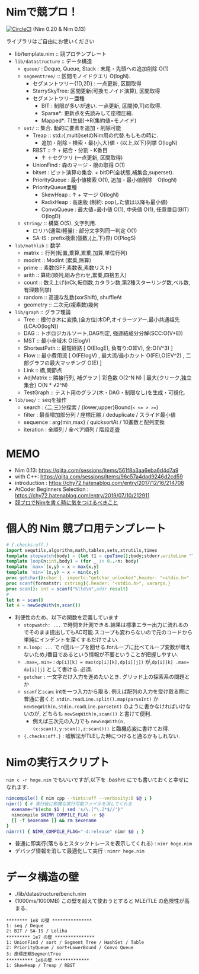 
# Nimで競プロ！

[![CircleCI](https://circleci.com/gh/Muratam/yukicoder-nim/tree/master.svg?style=svg)](https://circleci.com/gh/Muratam/yukicoder-nim/tree/master) (Nim 0.20 & Nim 0.13)

ライブラリはご自由にお使いください
- lib/template.nim :: 競プロテンプレート
- `lib/datastructure` :: データ構造
  - `queue/` : Deque, Queue, Stack : 末尾・先頭への追加削除 O(1)
  - `segmenttree/` :: 区間モノイドクエリ O(logN).
    - セグメントツリー{1D,2D} : 一点更新, 区間取得
    - StarrySkyTree: 区間更新(可換モノイド演算), 区間取得
    - セグメントツリー亜種
      - BIT : 制限が多いが速い. 一点更新, 区間[**0**,T]の取得.
      - Sparse*: 更新点を先読みして座標圧縮.
      - Mapped*: T(生値)->R(集約値=モノイド)
  - `set/` :: 集合. 動的に要素を追加・削除可能
    - Treap :: std::{,multi}setのNim用の代替.もしもの時に.
      - 追加・削除・検索・最{小,大}値・{以上,以下}列挙 O(logN)
    - RBST :: ↑ + 結合・分割・K番目
      - ↑ ＋セグツリ (一点更新, 区間取得)
    - UnionFind : 森のマージ・根の取得 O(1)
    - bitset : ビット演算の集合. + bitDP(全状態,補集合,superset).
    - PriorityQueue : 最小値検索 O(1), 追加・最小値削除　O(logN)
    - PriorityQueue亜種
      - SkewHeap : ↑ + マージ O(logN)
      - RadixHeap : 高速版 (制約: popした値は以降も最小値)
      - ConvoQueue : 最大値+最小値 O(1), 中央値 O(1), 任意番目(BIT) O(logD)
  - `string/` :: 構築 O(S). 文字列用.
    - ロリハ(通常/軽量) : 部分文字列同一判定 O(1)
    - SA-IS : prefix検索(個数,{上,下}界) O(PlogS)
- `lib/mathlib` :: 数学
  - matrix :: 行列(転置,乗算,累乗,加算,単位行列)
  - modint :: ModInt (累乗,除算)
  - prime :: 素数(SFF,素数表,素数リスト)
  - arith :: 算術(順列,組み合わせ,累乗,四捨五入)
  - count :: 数え上げ(nCk,転倒数,カタラン数,第2種スターリング数,ベル数,有理数列挙)
  - random :: 高速な乱数(xorShift), shuffleAt
  - geometry :: 二次元(複素数)幾何
- `lib/graph` :: グラフ理論
  - Tree :: 根付き木に変換,(全方位)木DP,オイラーツアー,最小共通祖先(LCA:O(logN))
  - DAG :: トポロジカルソート,DAG判定, 強連結成分分解(SCC:O(V+E))
  - MST :: 最小全域木 O(ElogV)
  - ShortestPath :: 最短経路 [ O(ElogE), 負有り:O(EV), 全:O(V^3) ]
  - Flow :: 最小費用流 [ O(FElogV) , 最大流/最小カット O(FE),O(EV^2) , 二部グラフの最大マッチング O(E) ]
  - Link :: 橋,関節点
  - AdjMatrix :: 隣接行列, 補グラフ | 彩色数 O(2^N N) | 最大{クリーク,独立集合} O(N * √2^N)
  - TestGraph :: テスト用のグラフ(木・DAG・制限なし)を生成・可視化.
- `lib/seq/` :: seqを操作
  - search : {二,三}分探索 / {lower,upper}Bound(`< <= > >=`)
  - filter : 最長増加部分列 / 座標圧縮 / deduplicate / スライド最小値
  - sequence : arg{min,max} / quicksortAt / 10進数と配列変換
  - iteration : 全順列 / 全ペア順列 / 階段走査

# MEMO
- Nim 0.13: https://qiita.com/sessions/items/561f8a3aa6eba6d4d7a9
- with C++: https://qiita.com/sessions/items/96c57a4dad9246d2cd59
- introduction : https://chy72.hatenablog.com/entry/2017/12/16/214708
- AtCoder Beginners Selection : https://chy72.hatenablog.com/entry/2019/07/10/212911
- [競プロでNimを書く時に気をつけるべきこと](./memo.md)

# 個人的 Nim 競プロ用テンプレート
```nim
# {.checks:off.}
import sequtils,algorithm,math,tables,sets,strutils,times
template stopwatch(body) = (let t1 = cpuTime();body;stderr.writeLine "TIME:",(cpuTime() - t1) * 1000,"ms")
template loop(n:int,body) = (for _ in 0..<n: body)
template `max=`(x,y) = x = max(x,y)
template `min=`(x,y) = x = min(x,y)
proc getchar():char {. importc:"getchar_unlocked",header: "<stdio.h>" ,discardable.}
proc scanf(formatstr: cstring){.header: "<stdio.h>", varargs.}
proc scan(): int = scanf("%lld\n",addr result)
#
let n = scan()
let A = newSeqWith(n,scan())
```
- 利便性のため、以下の関数を定義しています
  - `stopwatch: ...` で時間を計測できる.結果は標準エラー出力に流れるのでそのまま提出してもAC可能.スコープも変わらないので元のコードから単純にインデントを深くするだけでよい.
  - `n.loop: ...` で n回ループを回せる.forループに比べてループ変数が増えないため,i番目であるという情報が不要ということが把握しやすい.
  - `.max=`,`.min=` : `dp[i][k] = max(dp[i][k],dp[i][j])` が,`dp[i][k] .max= dp[i][j]` として書ける. 必須.
  - `getchar` : 一文字だけ入力を進めたいとき. グリッド上の探索系の問題とか
  - `scanf`と`scan`: intを一つ入力から取る. 例えば配列の入力を受け取る際に普通に書くと `stdin.readLine.split().map(parseInt)` か `newSeqWith(n,stdin.readLine.parseInt)` のように書かなければいけないのが, どちらも `newSeqWith(n,scan())` と書けて便利.
    - 例えば三次元の入力でも `newSeqWith(n,(x:scan(),y:scan(),z:scan()))` と臨機応変に書けてお得.
  - `{.checks:off.}` : 嘘解法がTLEした時につけると通るかもしれない.

# Nimの実行スクリプト
`nim c -r hoge.nim` でもいいですが,以下を .bashrc にでも書いておくと幸せになれます.
```bash
nimcompile() { nim cpp --hints:off --verbosity:0 $@ ; }
nimr() { # 実行後に邪魔な実行可能ファイルを消してくれる
  exename="$(echo $1 | sed 's/\.[^\.]*$//')"
  nimcompile $NIMR_COMPILE_FLAG -r $@
  [[ -f $exename ]] && rm $exename
}
nimrr() { NIMR_COMPILE_FLAG="-d:release" nimr $@ ; }
```
- 普通に即実行(落ちるとスタックトレースを表示してくれる) : `nimr hoge.nim`
- デバッグ情報を消して最適化して実行 : `nimrr hoge.nim`

# データ構造の壁
- ./lib/datastructure/bench.nim
- (1000ms/1000MB) この壁を超えて使おうとすると MLE/TLE の危険性が高まる.
```
******** 1e8 の壁 ***************
1: seq / Deque
2: BIT / SA-IS / Loliha
********* 1e7 の壁 ***************
1: UnionFind / sort / Segment Tree / HashSet / Table
2: PriorityQueue / sort+LowerBound / Convo Queue
3: 座標圧縮SegmentTree
********** 1e6の壁 *************
1: SkewHeap / Treap / RBST
```
